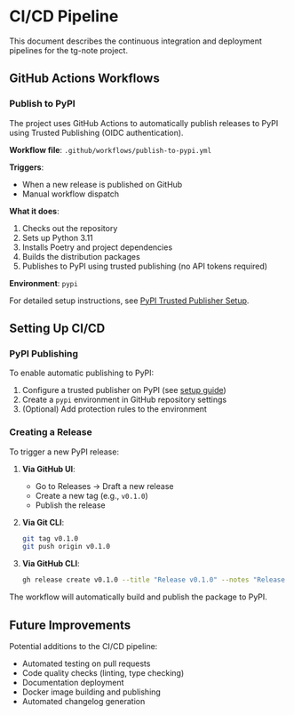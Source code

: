 # CI/CD Pipeline

This document describes the continuous integration and deployment pipelines for the tg-note project.

## GitHub Actions Workflows

### Publish to PyPI

The project uses GitHub Actions to automatically publish releases to PyPI using Trusted Publishing (OIDC authentication).

**Workflow file**: `.github/workflows/publish-to-pypi.yml`

**Triggers**:
- When a new release is published on GitHub
- Manual workflow dispatch

**What it does**:
1. Checks out the repository
2. Sets up Python 3.11
3. Installs Poetry and project dependencies
4. Builds the distribution packages
5. Publishes to PyPI using trusted publishing (no API tokens required)

**Environment**: `pypi`

For detailed setup instructions, see [PyPI Trusted Publisher Setup](pypi-trusted-publisher-setup.md).

## Setting Up CI/CD

### PyPI Publishing

To enable automatic publishing to PyPI:

1. Configure a trusted publisher on PyPI (see [setup guide](pypi-trusted-publisher-setup.md))
2. Create a `pypi` environment in GitHub repository settings
3. (Optional) Add protection rules to the environment

### Creating a Release

To trigger a new PyPI release:

1. **Via GitHub UI**:
   - Go to Releases → Draft a new release
   - Create a new tag (e.g., `v0.1.0`)
   - Publish the release

2. **Via Git CLI**:
   ```bash
   git tag v0.1.0
   git push origin v0.1.0
   ```

3. **Via GitHub CLI**:
   ```bash
   gh release create v0.1.0 --title "Release v0.1.0" --notes "Release notes here"
   ```

The workflow will automatically build and publish the package to PyPI.

## Future Improvements

Potential additions to the CI/CD pipeline:

- Automated testing on pull requests
- Code quality checks (linting, type checking)
- Documentation deployment
- Docker image building and publishing
- Automated changelog generation
